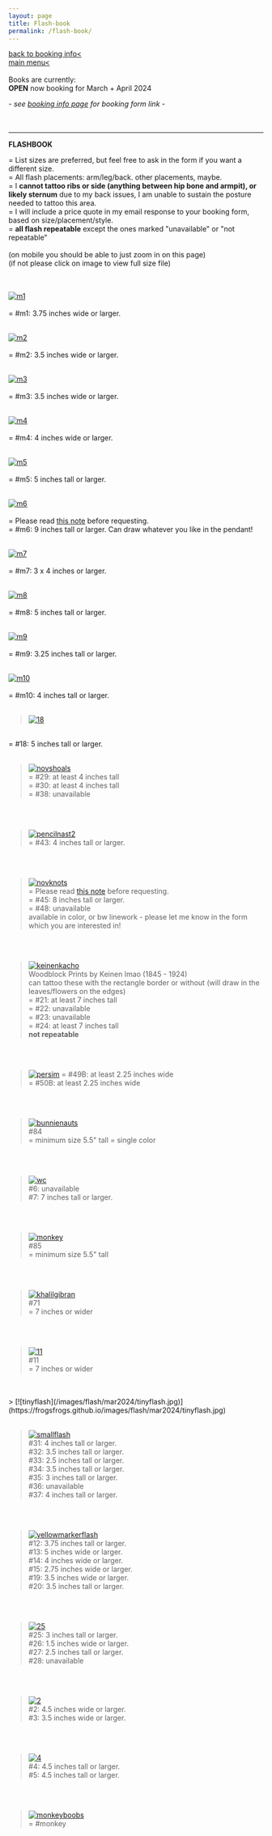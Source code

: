 ```yaml
---
layout: page
title: Flash-book
permalink: /flash-book/
---
```

<a href="/booking-info">back to booking info< </a>  
<a href="/">main menu< </a>  
<br>
Books are currently:  
**OPEN** now booking for March + April 2024    

<!-- *-  Books will next open in early August for mid-August thru September 2023 in Philly-*  -->
*- see <a href="/booking-info">booking info page</a> for booking form link -*  
<br><br>
- - - 
**FLASHBOOK**  
  
= List sizes are preferred, but feel free to ask in the form if you want a different size.  
= All flash placements: arm/leg/back. other placements, maybe.  
= I **cannot tattoo ribs or side (anything between hip bone and armpit), or likely sternum** due to my back issues, I am unable to sustain the posture needed to tattoo this area.  
= I will include a price quote in my email response to your booking form, based on size/placement/style.  
= **all flash repeatable** except the ones marked "unavailable" or "not repeatable"  
<br>
(on mobile you should be able to just zoom in on this page)  
(if not please click on image to view full size file)  
<br><br>

[![m1](/images/flash/mar2024/m1.jpg)](https://frogsfrogs.github.io/images/flash/mar2024/m1.jpg)  
<br>
= #m1: 3.75 inches wide or larger.  
<br>

[![m2](/images/flash/mar2024/m2.jpg)](https://frogsfrogs.github.io/images/flash/mar2024/m2.jpg)  
<br>
= #m2: 3.5 inches wide or larger.  
<br>

[![m3](/images/flash/mar2024/m3.jpg)](https://frogsfrogs.github.io/images/flash/mar2024/m3.jpg)  
<br>
= #m3: 3.5 inches wide or larger.  
<br>

[![m4](/images/flash/mar2024/m4.jpg)](https://frogsfrogs.github.io/images/flash/mar2024/m4.jpg)  
<br>
= #m4: 4 inches wide or larger.  
<br>

[![m5](/images/flash/mar2024/m5.jpg)](https://frogsfrogs.github.io/images/flash/mar2024/m5.jpg)  
<br>
= #m5: 5 inches tall or larger.  
<br>

[![m6](/images/flash/mar2024/mar2024_6.jpg)](https://frogsfrogs.github.io/images/flash/mar2024/mar2024_6.jpg)  
<br>
= Please read <a href="/red-seal">this note</a> before requesting.  
= #m6: 9 inches tall or larger. Can draw whatever you like in the pendant!  
<br>

[![m7](/images/flash/mar2024/m7a.jpg)](https://frogsfrogs.github.io/images/flash/mar2024/m7a.jpg)  
<br>
= #m7: 3 x 4 inches or larger.  
<br>

[![m8](/images/flash/mar2024/m8.jpg)](https://frogsfrogs.github.io/images/flash/mar2024/m8.jpg)  
<br>
= #m8: 5 inches tall or larger.  
<br>

[![m9](/images/flash/mar2024/m9a.jpg)](https://frogsfrogs.github.io/images/flash/mar2024/m9a.jpg)  
<br>
= #m9: 3.25 inches tall or larger.  
<br>

[![m10](/images/flash/mar2024/m10.jpg)](https://frogsfrogs.github.io/images/flash/mar2024/m10.jpg)  
<br>
= #m10: 4 inches tall or larger.  
<br>

> [![18](/images/flash/May2023/18.jpg)](https://frogsfrogs.github.io/images/flash/May2023/18.jpg)  
<br>
= #18: 5 inches tall or larger.  
<br>
<br>

> [![novshoals](/images/flash/Nov2023/nov2023shoals.jpg)](https://frogsfrogs.github.io/images/flash/Nov2023/nov2023shoals.jpg)  
= #29: at least 4 inches tall  
= #30: at least 4 inches tall  
= #38: unavailable  
<br>
<br>

> [![pencilnast2](/images/flash/Nov2023/pencilnast2.jpg)](https://frogsfrogs.github.io/images/flash/Nov2023/pencilnast2.jpg)  
= #43: 4 inches tall or larger.
<br>
<br>

> [![novknots](/images/flash/Nov2023/nov2023-knots.jpg)](https://frogsfrogs.github.io/images/flash/Nov2023/nov2023-knots.jpg)  
= Please read <a href="/red-seal">this note</a> before requesting.  
= #45: 8 inches tall or larger.  
= #48: unavailable  
available in color, or bw linework - please let me know in the form which you are interested in!
<br>
<br>

> [![keinenkacho](/images/flash/KeinenImao/KeinenKacho.jpg)](https://frogsfrogs.github.io/images/flash/KeinenImao/KeinenKacho.jpg)  
Woodblock Prints by Keinen Imao (1845 - 1924)  
can tattoo these with the rectangle border or without (will draw in the leaves/flowers on the edges)  
= #21: at least 7 inches tall  
= #22: unavailable  
= #23: unavailable  
= #24: at least 7 inches tall  
**not repeatable**  
<br>
<br>

>[![persim](/images/flash/Nov2023/49.jpg)](https://frogsfrogs.github.io/images/flash/Nov2023/49.jpg) 
= #49B: at least 2.25 inches wide  
= #50B: at least 2.25 inches wide  
<br>
<br>

> [![bunnienauts](/images/flash/April2023/bunnienauts.jpg)](https://frogsfrogs.github.io/images/flash/April2023/bunnienauts.jpg)  
#84    
= minimum size 5.5" tall 
= single color  

<br>
<br>

> [![wc](/images/flash/May2023/whitecurrants.jpg)](https://frogsfrogs.github.io/images/flash/May2023/whitecurrants.jpg)  
#6: unavailable  
#7: 7 inches tall or larger.
<br>
<br>


> [![monkey](/images/flash/April2023/monkey-2.jpg)](https://frogsfrogs.github.io/images/flash/April2023/monkey-2.jpg)  
#85    
= minimum size 5.5" tall
<br>
<br>

> [![khalilgibran](/images/flash/Jan2023/4a.jpg)](https://frogsfrogs.github.io/images/flash/Jan2023/4a.jpg)  
#71    
= 7 inches or wider

<br>
<br>

> [![11](/images/flash/May2023/11.jpg)](https://frogsfrogs.github.io/images/flash/May2023/11.jpg)  
#11    
= 7 inches or wider

<br>
<br>
> [![tinyflash](/images/flash/mar2024/tinyflash.jpg)](https://frogsfrogs.github.io/images/flash/mar2024/tinyflash.jpg)  
<br>
<br>

> [![smallflash](/images/flash/Nov2023/smallflash-1.jpg)](https://frogsfrogs.github.io/images/flash/Nov2023/smallflash-1.jpg)  
#31: 4 inches tall or larger.  
#32: 3.5 inches tall or larger.  
#33: 2.5 inches tall or larger.  
#34: 3.5 inches tall or larger.  
#35: 3 inches tall or larger.  
#36: unavailable  
#37: 4 inches tall or larger.    
<br>
<br>

> [![yellowmarkerflash](/images/flash/Aug2023/yellowflash.jpg)](https://frogsfrogs.github.io/images/flash/Aug2023/yellowflash.jpg)  
#12: 3.75 inches tall or larger.  
#13: 5 inches wide or larger.  
#14: 4 inches wide or larger.  
#15: 2.75 inches wide or larger.  
#19: 3.5 inches wide or larger.<!-- booked once -->  
#20: 3.5 inches tall or larger.  
<br>
<br>

> [![25](/images/flash/Aug2023/25.jpg)](https://frogsfrogs.github.io/images/flash/Aug2023/25.jpg)  
#25: 3 inches tall or larger.<!-- booked once -->  
#26: 1.5 inches wide or larger.  
#27: 2.5 inches tall or larger.  
#28: unavailable  
<br>
<br>

> [![2](/images/flash/May2023/2.jpg)](https://frogsfrogs.github.io/images/flash/May2023/2.jpg)  
#2: 4.5 inches wide or larger.<!-- booked once -->  
#3: 3.5 inches wide or larger.  
<br>
<br>

> [![4](/images/flash/May2023/4.jpg)](https://frogsfrogs.github.io/images/flash/May2023/4.jpg)  
#4: 4.5 inches tall or larger.  
#5: 4.5 inches tall or larger.  <!-- booked once -->
<br>
<br>


> [![monkeyboobs](/images/flash/May2023/86.jpg)](https://frogsfrogs.github.io/images/flash/May2023/86.jpg)  
= #monkey  














